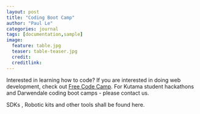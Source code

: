 ```yaml
---
layout: post
title: "Coding Boot Camp"
author: "Paul Le"
categories: journal
tags: [documentation,sample]
image:
  feature: table.jpg
  teaser: table-teaser.jpg
  credit:
  creditlink:
---
```


Interested in learning how to code? If you are interested in doing web development, check out [Free Code Camp](https://www.freecodecamp.com/).
For Kutama student hackathons and Darwendale coding boot camps - please contact us.

SDKs , Robotic kits and other tools shall be found here.
